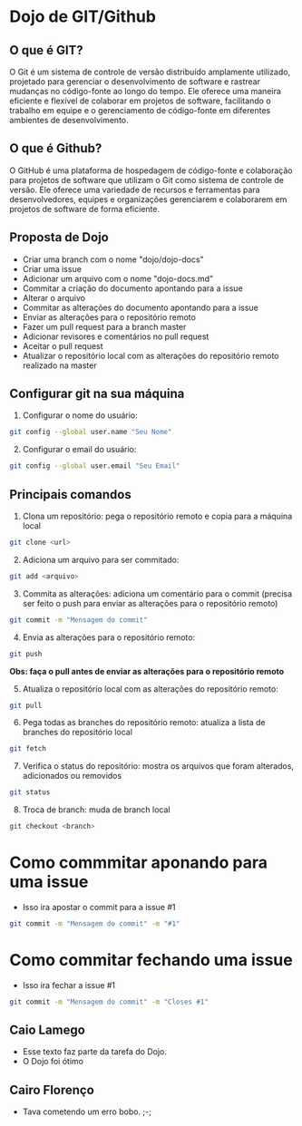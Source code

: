 # Dojo de GIT/Github

## O que é GIT?

O Git é um sistema de controle de versão distribuído amplamente utilizado, projetado para gerenciar o desenvolvimento de software e rastrear mudanças no código-fonte ao longo do tempo. 
Ele oferece uma maneira eficiente e flexível de colaborar em projetos de software, facilitando o trabalho em equipe e o gerenciamento de código-fonte em diferentes ambientes de desenvolvimento.

## O que é Github?

O GitHub é uma plataforma de hospedagem de código-fonte e colaboração para projetos de software que utilizam o Git como sistema de controle de versão. 
Ele oferece uma variedade de recursos e ferramentas para desenvolvedores, equipes e organizações gerenciarem e colaborarem em projetos de software de forma eficiente.

## Proposta de Dojo

- Criar uma branch com o nome "dojo/dojo-docs"
- Criar uma issue
- Adicionar um arquivo com o nome "dojo-docs.md"
- Commitar a criação do documento apontando para a issue
- Alterar o arquivo
- Commitar as alterações do documento apontando para a issue
- Enviar as alterações para o repositório remoto
- Fazer um pull request para a branch master
- Adicionar revisores e comentários no pull request
- Aceitar o pull request
- Atualizar o repositório local com as alterações do repositório remoto realizado na master

## Configurar git na sua máquina

1. Configurar o nome do usuário:
```bash
git config --global user.name "Seu Nome"
```

2. Configurar o email do usuário:
```bash
git config --global user.email "Seu Email"
```
## Principais comandos

1. Clona um repositório: pega o repositório remoto e copia para a máquina local
```bash
git clone <url>
```

2. Adiciona um arquivo para ser commitado: 
```bash
git add <arquivo>
```

3. Commita as alterações: adiciona um comentário para o commit (precisa ser feito o push para enviar as alterações para o repositório remoto)
```bash
git commit -m "Mensagem do commit"
```

4. Envia as alterações para o repositório remoto:
```bash
git push
```

**Obs: faça o pull antes de enviar as alterações para o repositório remoto**

5. Atualiza o repositório local com as alterações do repositório remoto:
```bash
git pull
```

6. Pega todas as branches do repositório remoto: atualiza a lista de branches do repositório local
```bash
git fetch
```

7. Verifica o status do repositório: mostra os arquivos que foram alterados, adicionados ou removidos
```bash
git status
```

8. Troca de branch: muda de branch local
```bash
git checkout <branch>
```

# Como commmitar aponando para uma issue

- Isso ira apostar o commit para a issue #1

```bash
git commit -m "Mensagem do commit" -m "#1"
```

# Como commitar fechando uma issue

- Isso ira fechar a issue #1

```bash
git commit -m "Mensagem do commit" -m "Closes #1"
```

## Caio Lamego

- Esse texto faz parte da tarefa do Dojo. 
- O Dojo foi ótimo

## Cairo Florenço

- Tava cometendo um erro bobo. ;-;
